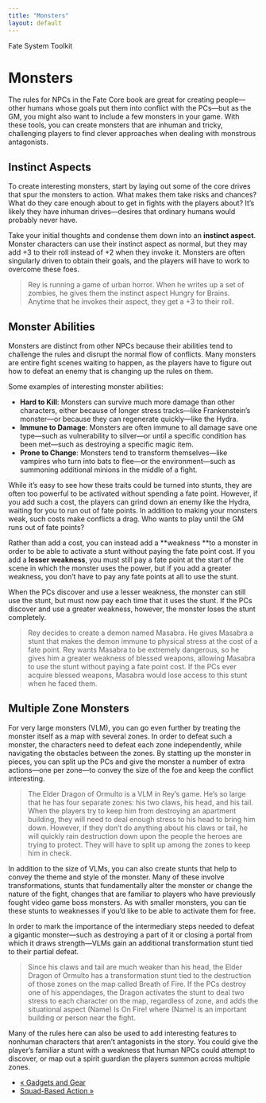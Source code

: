 ```yaml
---
title: "Monsters"
layout: default
---
```

    
Fate System Toolkit

#  Monsters

The rules for NPCs in the Fate Core book are great for creating people—other
humans whose goals put them into conflict with the PCs—but as the GM, you
might also want to include a few monsters in your game. With these tools, you
can create monsters that are inhuman and tricky, challenging players to find
clever approaches when dealing with monstrous antagonists.

## Instinct Aspects

To create interesting monsters, start by laying out some of the core drives
that spur the monsters to action. What makes them take risks and chances? What
do they care enough about to get in fights with the players about? It’s likely
they have inhuman drives—desires that ordinary humans would probably never
have.

Take your initial thoughts and condense them down into an **instinct aspect**.
Monster characters can use their instinct aspect as normal, but they may add
+3 to their roll instead of +2 when they invoke it. Monsters are often
singularly driven to obtain their goals, and the players will have to work to
overcome these foes.

> Rey is running a game of urban horror. When he writes up a set of zombies,
he gives them the instinct aspect <span class="aspect">Hungry for Brains</span>.
Anytime that he invokes their aspect, they get a +3 to their roll.

## Monster Abilities

Monsters are distinct from other NPCs because their abilities tend to
challenge the rules and disrupt the normal flow of conflicts. Many monsters
are entire fight scenes waiting to happen, as the players have to figure out
how to defeat an enemy that is changing up the rules on them.

Some examples of interesting monster abilities:

  * **Hard to Kill**: Monsters can survive much more damage than other characters, either because of longer stress tracks—like Frankenstein’s monster—or because they can regenerate quickly—like the Hydra.
  * **Immune to Damage**: Monsters are often immune to all damage save one type—such as vulnerability to silver—or until a specific condition has been met—such as destroying a specific magic item.
  * **Prone to Change**: Monsters tend to transform themselves—like vampires who turn into bats to flee—or the environment—such as summoning additional minions in the middle of a fight.

While it’s easy to see how these traits could be turned into stunts, they are
often too powerful to be activated without spending a fate point. However, if
you add such a cost, the players can grind down an enemy like the Hydra,
waiting for you to run out of fate points. In addition to making your monsters
weak, such costs make conflicts a drag. Who wants to play until the GM runs
out of fate points?

Rather than add a cost, you can instead add a **weakness **to a monster in
order to be able to activate a stunt without paying the fate point cost. If
you add a **lesser weakness**, you must still pay a fate point at the start of
the scene in which the monster uses the power, but if you add a greater
weakness, you don’t have to pay any fate points at all to use the stunt.

When the PCs discover and use a lesser weakness, the monster can still use the
stunt, but must now pay each time that it uses the stunt. If the PCs discover
and use a greater weakness, however, the monster loses the stunt completely.

> Rey decides to create a demon named Masabra. He gives Masabra a stunt that
makes the demon immune to physical stress at the cost of a fate point. Rey
wants Masabra to be extremely dangerous, so he gives him a greater weakness of
blessed weapons, allowing Masabra to use the stunt without paying a fate point
cost. If the PCs ever acquire blessed weapons, Masabra would lose access to
this stunt when he faced them.

## Multiple Zone Monsters

For very large monsters (VLM), you can go even further by treating the monster
itself as a map with several zones. In order to defeat such a monster, the
characters need to defeat each zone independently, while navigating the
obstacles between the zones. By statting up the monster in pieces, you can
split up the PCs and give the monster a number of extra actions—one per
zone—to convey the size of the foe and keep the conflict interesting.

> The Elder Dragon of Ormulto is a VLM in Rey’s game. He’s so large that he
has four separate zones: his two claws, his head, and his tail. When the
players try to keep him from destroying an apartment building, they will need
to deal enough stress to his head to bring him down. However, if they don’t do
anything about his claws or tail, he will quickly rain destruction down upon
the people the heroes are trying to protect. They will have to split up among
the zones to keep him in check.

In addition to the size of VLMs, you can also create stunts that help to
convey the theme and style of the monster. Many of these involve
transformations, stunts that fundamentally alter the monster or change the
nature of the fight, changes that are familiar to players who have previously
fought video game boss monsters. As with smaller monsters, you can tie these
stunts to weaknesses if you’d like to be able to activate them for free.

In order to mark the importance of the intermediary steps needed to defeat a
gigantic monster—such as destroying a part of it or closing a portal from
which it draws strength—VLMs gain an additional transformation stunt tied to
their partial defeat.

> Since his claws and tail are much weaker than his head, the Elder Dragon of
Ormulto has a transformation stunt tied to the destruction of those zones on
the map called Breath of Fire. If the PCs destroy one of his appendages, the
Dragon activates the stunt to deal two stress to each character on the map,
regardless of zone, and adds the situational aspect <span class="aspect">(Name) Is On
Fire!</span> where (Name) is an important building or person near the fight.

Many of the rules here can also be used to add interesting features to
nonhuman characters that aren’t antagonists in the story. You could give the
player’s familiar a stunt with a weakness that human NPCs could attempt to
discover, or map out a spirit guardian the players summon across multiple
zones.

  * [« Gadgets and Gear](/fate-system-toolkit/gadgets-and-gear)
  * [Squad-Based Action »](/fate-system-toolkit/squad-based-action)

